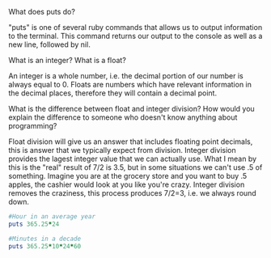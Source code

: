 What does puts do?

"puts" is one of several ruby commands that allows us to output information to the terminal. This command returns our output to the console as well as a new line, followed by nil.

What is an integer? What is a float?

An integer is a whole number, i.e. the decimal portion of our number is always equal to 0. Floats are numbers which have relevant information in the decimal places, therefore they will contain a decimal point.

What is the difference between float and integer division? How would you explain the difference to someone who doesn't know anything about programming?

Float division will give us an answer that includes floating point decimals, this is answer that we typically expect from division. Integer division provides the lagest integer value that we can actually use. What I mean by this is the "real" result of 7/2 is 3.5, but in some situations we can't use .5 of something. Imagine you are at the grocery store and you want to buy .5 apples, the cashier would look at you like you're crazy. Integer division removes the craziness, this process produces 7/2=3, i.e. we always round down.

```ruby
#Hour in an average year
puts 365.25*24

#Minutes in a decade
puts 365.25*10*24*60
```